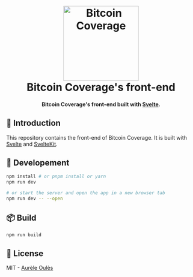 <h1 align="center">
  <br>
  <a href="https://corecheck.dev"><img src="https://github.com/bitcoin-coverage/core/raw/master/docs/assets/logo.png" alt="Bitcoin Coverage" width="200"></a>
  <br>
    Bitcoin Coverage's front-end
  <br>
</h1>

<h4 align="center">Bitcoin Coverage's front-end built with <a href="https://svelte.dev" target="_blank">Svelte</a>.</h4>

## 📖 Introduction
This repository contains the front-end of Bitcoin Coverage. It is built with [Svelte](https://svelte.dev) and [SvelteKit](https://kit.svelte.dev).

## 🚀 Developement

```bash
npm install # or pnpm install or yarn
npm run dev

# or start the server and open the app in a new browser tab
npm run dev -- --open
```

## 📦 Build

```bash
npm run build
```

## 📝 License

MIT - [Aurèle Oulès](https://github.com/aureleoules)
